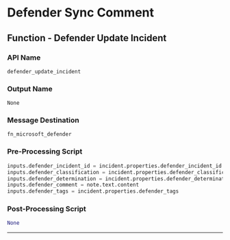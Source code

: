 <!--
    DO NOT MANUALLY EDIT THIS FILE
    THIS FILE IS AUTOMATICALLY GENERATED WITH resilient-circuits codegen
-->

# Defender Sync Comment

## Function - Defender Update Incident

### API Name
`defender_update_incident`

### Output Name
`None`

### Message Destination
`fn_microsoft_defender`

### Pre-Processing Script
```python
inputs.defender_incident_id = incident.properties.defender_incident_id
inputs.defender_classification = incident.properties.defender_classification
inputs.defender_determination = incident.properties.defender_determination
inputs.defender_comment = note.text.content
inputs.defender_tags = incident.properties.defender_tags
```

### Post-Processing Script
```python
None
```

---

